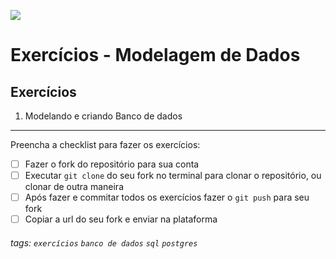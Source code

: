 ![](https://i.imgur.com/xG74tOh.png)

# Exercícios - Modelagem de Dados

## Exercícios

1. Modelando e criando Banco de dados

---

Preencha a checklist para fazer os exercícios:

- [ ] Fazer o fork do repositório para sua conta
- [ ] Executar `git clone` do seu fork no terminal para clonar o repositório, ou clonar de outra maneira
- [ ] Após fazer e commitar todos os exercícios fazer o `git push` para seu fork
- [ ] Copiar a url do seu fork e enviar na plataforma

###### tags: `exercícios` `banco de dados` `sql` `postgres`
